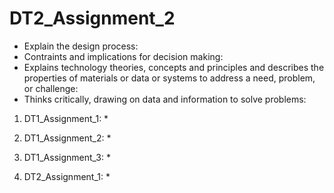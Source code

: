 # DT2_Assignment_2
   * Explain the design process:
   * Contraints and implications for decision making:
   * Explains technology theories, concepts and principles and describes the properties of materials or data or systems to address a need, problem, or challenge:
   * Thinks critically, drawing on data and information to solve problems:

1. DT1_Assignment_1:
   * 
   
3. DT1_Assignment_2:
   * 
   
5. DT1_Assignment_3:
   * 
   
7. DT2_Assignment_1:
   * 
